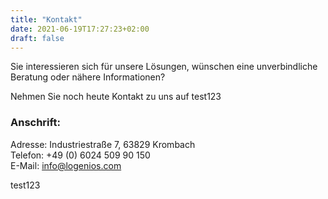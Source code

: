 ```yaml
---
title: "Kontakt"
date: 2021-06-19T17:27:23+02:00
draft: false
---
```


Sie interessieren sich für unsere Lösungen, wünschen eine unverbindliche Beratung oder nähere Informationen?

Nehmen Sie noch heute Kontakt zu uns auf
test123

### Anschrift:
Adresse: Industriestraße 7, 63829 Krombach\
Telefon: +49 (0) 6024 509 90 150\
E-Mail: info@logenios.com

test123
